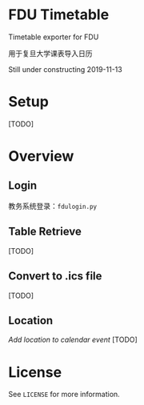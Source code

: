 # FDU Timetable

Timetable exporter for FDU

用于复旦大学课表导入日历

Still under constructing 2019-11-13

# Setup
[TODO]

# Overview
## Login
教务系统登录：`fdulogin.py`

## Table Retrieve
[TODO]

## Convert to .ics file
[TODO]

## Location
*Add location to calendar event*
[TODO]
# License
See `LICENSE` for more information.